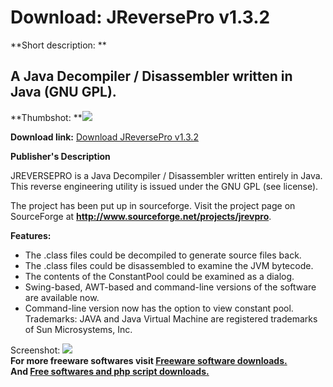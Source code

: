 # Download: JReversePro v1.3.2

**Short description: **

## A Java Decompiler / Disassembler written in Java (GNU GPL).

  
**Thumbshot: **![](http://www.freewarefiles.com/screenshot/jreversepro_md.gif)   
  
**Download link:** [Download JReversePro v1.3.2](http://freesoftwares.boysofts.com/JReversePro-V_program_2905.html)  
  

**Publisher's Description**  
  

JREVERSEPRO is a Java Decompiler / Disassembler written entirely in Java. This
reverse engineering utility is issued under the GNU GPL (see license).

The project has been put up in sourceforge. Visit the project page on
SourceForge at **<http://www.sourceforge.net/projects/jrevpro>**.

**Features:**

  * The .class files could be decompiled to generate source files back. 
  * The .class files could be disassembled to examine the JVM bytecode. 
  * The contents of the ConstantPool could be examined as a dialog. 
  * Swing-based, AWT-based and command-line versions of the software are available now. 
  * Command-line version now has the option to view constant pool. 
Trademarks: JAVA and Java Virtual Machine are registered trademarks of Sun
Microsystems, Inc.

  
  
Screenshot: ![](http://www.freewarefiles.com/screenshot/jreversepro.gif)  
**For more freeware softwares visit [Freeware software downloads.](http://freesoftwares.boysofts.com/)**   
**And [Free softwares and php script downloads.](http://www.boysofts.com/)**

